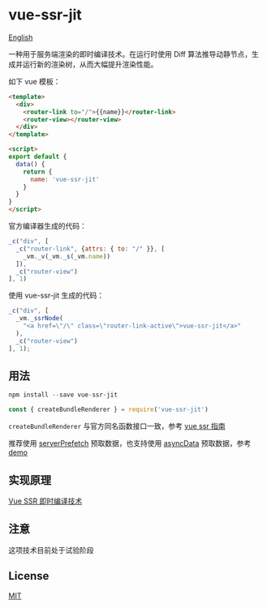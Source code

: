 # vue-ssr-jit

[English](/README.md)

一种用于服务端渲染的即时编译技术。在运行时使用 Diff 算法推导动静节点，生成并运行新的渲染树，从而大幅提升渲染性能。

如下 vue 模板：
```html
<template>
  <div>
    <router-link to="/">{{name}}</router-link>
    <router-view></router-view>
  </div>
</template>

<script>
export default {
  data() {
    return {
      name: 'vue-ssr-jit'
    }
  }
}
</script>
```
官方编译器生成的代码：
```js
_c("div", [
  _c("router-link", {attrs: { to: "/" }}, [
    _vm._v(_vm._s(_vm.name))
  ]),
  _c("router-view")
], 1)
```
使用 vue-ssr-jit 生成的代码：
```js
_c("div", [
  _vm._ssrNode(
    "<a href=\"/\" class=\"router-link-active\">vue-ssr-jit</a>"
  ),
  _c("router-view")
], 1);
```

## 用法

```js
npm install --save vue-ssr-jit
```

```js
const { createBundleRenderer } = require('vue-ssr-jit')
```

`createBundleRenderer` 与官方同名函数接口一致，参考 [vue ssr 指南](https://ssr.vuejs.org/zh/api/#createbundlerenderer)

推荐使用 [serverPrefetch](https://ssr.vuejs.org/api/#serverprefetch) 预取数据，也支持使用 [asyncData](https://ssr.vuejs.org/zh/guide/data.html#%E5%B8%A6%E6%9C%89%E9%80%BB%E8%BE%91%E9%85%8D%E7%BD%AE%E7%9A%84%E7%BB%84%E4%BB%B6-logic-collocation-with-components) 预取数据，参考 [demo](https://github.com/SmallComfort/vue-ssr-jit-demo)

## 实现原理
[Vue SSR 即时编译技术](/PRINCIPLE.CN.md)

## 注意
这项技术目前处于试验阶段

## License

[MIT](http://opensource.org/licenses/MIT)
